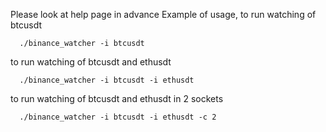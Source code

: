 Please look at help page in advance
Example of usage, to run watching of btcusdt

```
  ./binance_watcher -i btcusdt
```

to run watching of btcusdt and ethusdt

```
  ./binance_watcher -i btcusdt -i ethusdt
```

to run watching of btcusdt and ethusdt in 2 sockets

```
  ./binance_watcher -i btcusdt -i ethusdt -c 2
```


